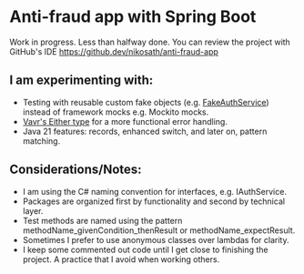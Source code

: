 # Anti-fraud app with Spring Boot
Work in progress. Less than halfway done. You can review the project with GitHub's IDE https://github.dev/nikosath/anti-fraud-app
## I am experimenting with:
  - Testing with reusable custom fake objects (e.g. [FakeAuthService](src/test/java/antifraud/security/service/FakeAuthService.java)) instead of framework mocks e.g. Mockito mocks.
- [Vavr's Either type](https://docs.vavr.io/#_either) for a more functional error handling.
- Java 21 features: records, enhanced switch, and later on, pattern matching.
## Considerations/Notes:
- I am using the C# naming convention for interfaces, e.g. IAuthService.
- Packages are organized first by functionality and second by technical layer.
- Test methods are named using the pattern methodName_givenCondition_thenResult or methodName_expectResult.
- Sometimes I prefer to use anonymous classes over lambdas for clarity.
- I keep some commented out code until I get close to finishing the project. A practice that I avoid when working others.

